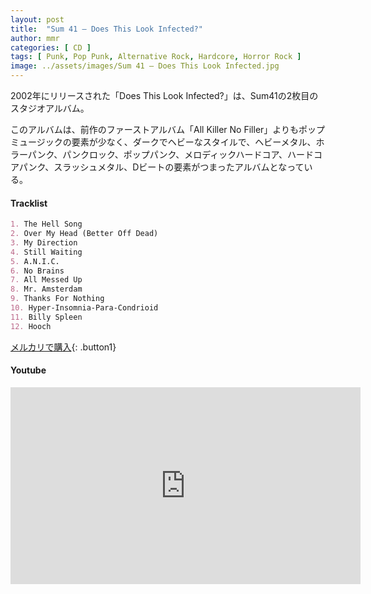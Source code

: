 ```yaml
---
layout: post
title:  "Sum 41 – Does This Look Infected?"
author: mmr
categories: [ CD ]
tags: [ Punk, Pop Punk, Alternative Rock, Hardcore, Horror Rock ]
image: ../assets/images/Sum 41 – Does This Look Infected.jpg
---
```


2002年にリリースされた「Does This Look Infected?」は、Sum41の2枚目のスタジオアルバム。

このアルバムは、前作のファーストアルバム「All Killer No Filler」よりもポップミュージックの要素が少なく、ダークでヘビーなスタイルで、ヘビーメタル、ホラーパンク、パンクロック、ポップパンク、メロディックハードコア、ハードコアパンク、スラッシュメタル、Dビートの要素がつまったアルバムとなっている。

#### Tracklist
```md
1. The Hell Song
2. Over My Head (Better Off Dead)
3. My Direction
4. Still Waiting
5. A.N.I.C.
6. No Brains
7. All Messed Up
8. Mr. Amsterdam
9. Thanks For Nothing
10. Hyper-Insomnia-Para-Condrioid
11. Billy Spleen
12. Hooch
```

[メルカリで購入](https://jp.mercari.com/item/m40524992511?afid=6142608987){: .button1}

#### Youtube 
<iframe width="560" height="315" src="https://www.youtube.com/embed/qO-mSLxih-c?si=8CFdT8kN6vvHHVyt" title="YouTube video player" frameborder="0" allow="accelerometer; autoplay; clipboard-write; encrypted-media; gyroscope; picture-in-picture; web-share" referrerpolicy="strict-origin-when-cross-origin" allowfullscreen></iframe>